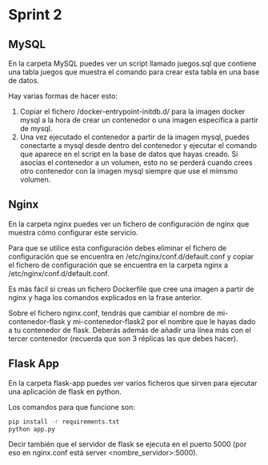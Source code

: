 # Sprint 2

## MySQL

En la carpeta MySQL puedes ver un script llamado juegos.sql que contiene una tabla juegos que muestra el comando para crear esta tabla en una base de datos.

Hay varias formas de hacer esto:

1. Copiar el fichero /docker-entrypoint-initdb.d/ para la imagen docker mysql a la hora de crear un contenedor o una imagen específica a partir de mysql.
2. Una vez ejecutado el contenedor a partir de la imagen mysql, puedes conectarte a mysql desde dentro del contenedor y ejecutar el comando que aparece en el script en la base de datos que hayas creado. Si asocias el contenedor a un volumen, esto no se perderá cuando crees otro contenedor con la imagen mysql siempre que use el mimsmo volumen.

## Nginx

En la carpeta nginx puedes ver un fichero de configuración de nginx que muestra cómo configurar este servicio.

Para que se utilice esta configuración debes eliminar el fichero de configuración que se encuentra en /etc/nginx/conf.d/default.conf y copiar el fichero de configuración que se encuentra en la carpeta nginx a /etc/nginx/conf.d/default.conf.

Es más fácil si creas un fichero Dockerfile que cree una imagen a partir de nginx y haga los comandos explicados en la frase anterior.

Sobre el fichero nginx.conf, tendrás que cambiar el nombre de mi-contenedor-flask y mi-contenedor-flask2 por el nombre que le hayas dado a tu contenedor de flask.
Deberás además de añadir una línea más con el tercer contenedor (recuerda que son 3 réplicas las que debes hacer).

## Flask App

En la carpeta flask-app puedes ver varios ficheros que sirven para ejecutar una aplicación de flask en python.

Los comandos para que funcione son:

```bash
pip install -r requirements.txt
python app.py
```

Decir también que el servidor de flask se ejecuta en el puerto 5000 (por eso en nginx.conf está server <nombre_servidor>:5000).
